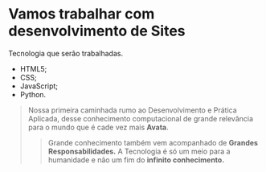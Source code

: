 # Vamos trabalhar com desenvolvimento de Sites
Tecnologia que serão trabalhadas.
* HTML5;
* CSS;
* JavaScript;
* Python.
> Nossa primeira caminhada rumo ao Desenvolvimento
> e Prática Aplicada, desse conhecimento computacional de grande relevância para
> o mundo que é cade vez mais **Avata**. 
> > Grande conhecimento também vem acompanhado de **Grandes Responsabilidades.**
> > A Tecnologia é só um meio para a humanidade e não um fim do **infinito conhecimento.** 
